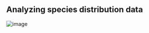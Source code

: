 ## Analyzing species distribution data
![image](https://user-images.githubusercontent.com/105786517/224568487-b522d552-8df2-41c3-980b-a0bd107ba4cd.png)
